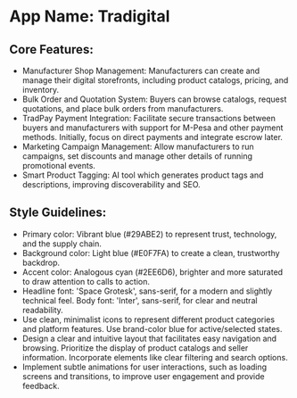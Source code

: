 # **App Name**: Tradigital

## Core Features:

- Manufacturer Shop Management: Manufacturers can create and manage their digital storefronts, including product catalogs, pricing, and inventory.
- Bulk Order and Quotation System: Buyers can browse catalogs, request quotations, and place bulk orders from manufacturers.
- TradPay Payment Integration: Facilitate secure transactions between buyers and manufacturers with support for M-Pesa and other payment methods. Initially, focus on direct payments and integrate escrow later.
- Marketing Campaign Management: Allow manufacturers to run campaigns, set discounts and manage other details of running promotional events.
- Smart Product Tagging: AI tool which generates product tags and descriptions, improving discoverability and SEO.

## Style Guidelines:

- Primary color: Vibrant blue (#29ABE2) to represent trust, technology, and the supply chain. 
- Background color: Light blue (#E0F7FA) to create a clean, trustworthy backdrop.
- Accent color: Analogous cyan (#2EE6D6), brighter and more saturated to draw attention to calls to action.
- Headline font: 'Space Grotesk', sans-serif, for a modern and slightly technical feel. Body font: 'Inter', sans-serif, for clear and neutral readability.
- Use clean, minimalist icons to represent different product categories and platform features. Use brand-color blue for active/selected states.
- Design a clear and intuitive layout that facilitates easy navigation and browsing. Prioritize the display of product catalogs and seller information. Incorporate elements like clear filtering and search options.
- Implement subtle animations for user interactions, such as loading screens and transitions, to improve user engagement and provide feedback.